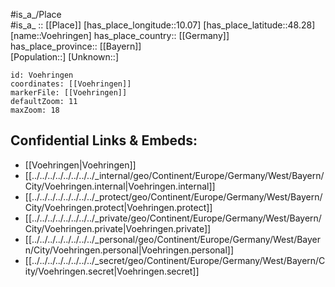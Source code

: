 ﻿---
location: [48.28,10.07] 
mapzoom: [7,12] 
mapmarker: city 
type: City
tags:
- geo/City


SpocWebEntityId: 35373
isDeleted: false
confidential: public

---
#is_a_/Place  
#is_a_ :: [[Place]] 
[has_place_longitude::10.07] 
[has_place_latitude::48.28] 
[name::Voehringen] 
has_place_country:: [[Germany]]  
has_place_province:: [[Bayern]]  
[Population::] 
[Unknown::] 


```leaflet
id: Voehringen
coordinates: [[Voehringen]] 
markerFile: [[Voehringen]] 
defaultZoom: 11 
maxZoom: 18
```


## Confidential Links & Embeds: 
- [[Voehringen|Voehringen]]  
- [[../../../../../../../../_internal/geo/Continent/Europe/Germany/West/Bayern/City/Voehringen.internal|Voehringen.internal]] 
- [[../../../../../../../../_protect/geo/Continent/Europe/Germany/West/Bayern/City/Voehringen.protect|Voehringen.protect]] 
- [[../../../../../../../../_private/geo/Continent/Europe/Germany/West/Bayern/City/Voehringen.private|Voehringen.private]] 
- [[../../../../../../../../_personal/geo/Continent/Europe/Germany/West/Bayern/City/Voehringen.personal|Voehringen.personal]] 
- [[../../../../../../../../_secret/geo/Continent/Europe/Germany/West/Bayern/City/Voehringen.secret|Voehringen.secret]] 
